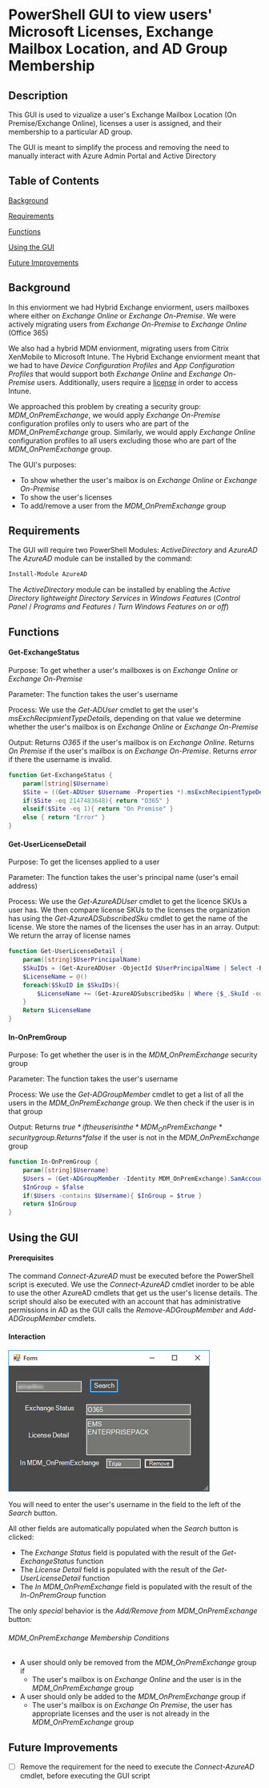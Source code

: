 # PowerShell GUI to view users' Microsoft Licenses, Exchange Mailbox Location, and AD Group Membership
## Description
This GUI is used to vizualize a user's Exchange Mailbox Location (On Premise/Exchange Online), licenses a user is assigned, and their membership to a particular AD group.

The GUI is meant to simplify the process and removing the need to manually interact with Azure Admin Portal and Active Directory

## Table of Contents
[Background](https://github.com/gricoj/PS-GUI-MS_Licenses-Exchange_Mailbox-AD_Group/blob/master/README.md#background)

[Requirements](https://github.com/gricoj/PS-GUI-MS_Licenses-Exchange_Mailbox-AD_Group/blob/master/README.md#requirements)

[Functions](https://github.com/gricoj/PS-GUI-MS_Licenses-Exchange_Mailbox-AD_Group/blob/master/README.md#functions)

[Using the GUI](https://github.com/gricoj/PS-GUI-MS_Licenses-Exchange_Mailbox-AD_Group/blob/master/README.md#using-the-gui)

[Future Improvements](https://github.com/gricoj/PS-GUI-MS_Licenses-Exchange_Mailbox-AD_Group/blob/master/README.md#future-improvements)

## Background
In this enviorment we had Hybrid Exchange enviorment, users mailboxes where either on *Exchange Online* or *Exchange On-Premise*. We were actively migrating users from *Exchange On-Premise* to *Exchange Online* (Office 365)

We also had a hybrid MDM enviorment, migrating users from Citrix XenMobile to Microsoft Intune. The Hybrid Exchange enviorment meant that we had to have *Device Configuration Profiles* and *App Configuration Profiles* that would support both *Exchange Online* and *Exchange On-Premise* users. Additionally, users require a [license](https://docs.microsoft.com/en-us/intune/fundamentals/licenses) in order to access Intune.

We approached this problem by creating a security group: *MDM_OnPremExchange*, we would apply *Exchange On-Premise* configuration profiles only to users who are part of the *MDM_OnPremExchange* group. Similarly, we would apply *Exchange Online* configuration profiles to all users excluding those who are part of the *MDM_OnPremExchange* group.

The GUI's purposes:
- To show whether the user's maibox is on *Exchange Online*  or *Exchange On-Premise*
- To show the user's licenses
- To add/remove a user from the *MDM_OnPremExchange* group

## Requirements
The GUI will require two PowerShell Modules: *ActiveDirectory* and *AzureAD*
The *AzureAD* module can be installed by the command:
```powershell
Install-Module AzureAD
```
The *ActiveDirectory* module can be installed by enabling the *Active Directory lightweight Directory Services* in *Windows   Features* (*Control Panel* / *Programs and Features* / *Turn  Windows Features on or off*)

## Functions

#### Get-ExchangeStatus
Purpose: To get whether a user's mailboxes is on *Exchange Online* or *Exchange On-Premise*

Parameter: The function takes the user's username

Process: We use the *Get-ADUser* cmdlet to get the user's *msExchRecipmientTypeDetails*, depending on that value we determine whether the user's mailbox is on *Exchange Online* or *Exchange On-Premise*

Output: Returns *O365* if the user's mailbox is on *Exchange Online*. Returns *On Premise* if the user's mailbox is on *Exchange On-Premise*. Returns *error* if there the username is invalid.
```powershell
function Get-ExchangeStatus {
    param([string]$Username)
    $Site = ((Get-ADUser $Username -Properties *).msExchRecipientTypeDetails)
    if($Site -eq 2147483648){ return "O365" }
    elseif($Site -eq 1){ return "On Premise" }
    else { return "Error" }
}
```
#### Get-UserLicenseDetail
Purpose: To get the licenses applied to a user

Parameter: The function takes the user's principal name (user's email address)

Process: We use the *Get-AzureADUser* cmdlet to get the licence SKUs a user has. We then compare license SKUs to the licenses the organization has using the *Get-AzureADSubscribedSku* cmdlet to get the name of the license. We store the names of the licenses the user has in an array.
Output: We return the array of license names
```powershell
function Get-UserLicenseDetail {
    param([string]$UserPrincipalName)
    $SkuIDs = (Get-AzureADUser -ObjectId $UserPrincipalName | Select -ExpandProperty AssignedLicenses).SkuId
    $LicenseName = @()
    foreach($SkuID in $SkuIDs){
        $LicenseName += (Get-AzureADSubscribedSku | Where {$_.SkuId -eq $SkuID}).SkuPartNumber
    }
    Return $LicenseName
}
```
#### In-OnPremGroup
Purpose: To get whether the user is in the *MDM_OnPremExchange* security group

Parameter: The function takes the user's username

Process: We use the *Get-ADGroupMember* cmdlet to get a list of all the users in the *MDM_OnPremExchange* group. We then check if the user is in that group

Output: Returns *$true* if the user is in the *MDM_OnPremExchange* security group. Returns *$false* if the user is not in the *MDM_OnPremExchange* group
```powershell
function In-OnPremGroup {
    param([string]$Username)
    $Users = (Get-ADGroupMember -Identity MDM_OnPremExchange).SamAccountName
    $InGroup = $false
    if($Users -contains $Username){ $InGroup = $true }
    return $InGroup
}
```

## Using the GUI
#### Prerequisites
The command *Connect-AzureAD* must be executed before the PowerShell script is executed. We use the *Connect-AzureAD* cmdlet inorder to be able to use the other AzureAD cmdlets that get us the user's license details. The script should also be executed with an account that has administrative permissions in AD as the GUI calls the *Remove-ADGroupMember* and *Add-ADGroupMember* cmdlets.

#### Interaction
![GUI](https://github.com/gricoj/PS-GUI-MS_Licenses-Exchange_Mailbox-AD_Group/blob/master/GUI.png)

You will need to enter the user's username in the field to the left of the *Search* button.

All other fields are automatically populated when the *Search* button is clicked:
- The *Exchange Status* field is populated with the result of the *Get-ExchangeStatus* function
- The *License Detail* field is populated with the result of the *Get-UserLicenseDetail* function
- The *In MDM_OnPremExchange* field is populated with the result of the *In-OnPremGroup* function

The only *special* behavior is the *Add/Remove from MDM_OnPremExchange* button:

###### MDM_OnPremExchange Membership Conditions
- A user should only be removed from the *MDM_OnPremExchange* group if
    - The user's mailbox is on *Exchange Online* and the user is in the *MDM_OnPremExchange* group
- A user should only be added to the *MDM_OnPremExchange* group if
    - The user's mailbox is on *Exchange On Premise*, the user has appropriate licenses and the user is not already in the *MDM_OnPremExchange* group
    
## Future Improvements
- [ ] Remove the requirement for the need to execute the *Connect-AzureAD* cmdlet, before executing the GUI script
